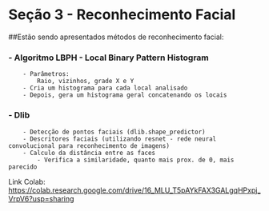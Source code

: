 # Seção 3 - Reconhecimento Facial

##Estão sendo apresentados métodos de reconhecimento facial:
###    - Algoritmo LBPH - Local Binary Pattern Histogram
        - Parâmetros:
            Raio, vizinhos, grade X e Y
        - Cria um histograma para cada local analisado
        - Depois, gera um histograma geral concatenando os locais

###    - Dlib 
        - Detecção de pontos faciais (dlib.shape_predictor)
        - Descritores faciais (utilizando resnet - rede neural convolucional para reconhecimento de imagens)
        - Calculo da distância entre as faces
            - Verifica a similaridade, quanto mais prox. de 0, mais parecido



Link Colab: https://colab.research.google.com/drive/16_MLU_T5pAYkFAX3GALgqHPxpj_VrpV6?usp=sharing
